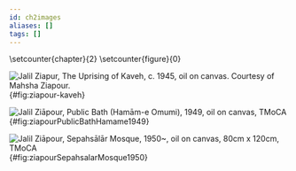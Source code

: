 ```yaml
---
id: ch2images
aliases: []
tags: []
---
```


\setcounter{chapter}{2}
\setcounter{figure}{0}

![Jalil Ziapur, The Uprising of Kaveh, c. 1945, oil on canvas. Courtesy of Mahsha Ziapour. ](ziapour-kaveh.png){#fig:ziapour-kaveh}

![Jalil Ziāpour, Public Bath (Hamām-e Omumi), 1949, oil on canvas, TMoCA](56cc3baf-8325-4894-a00b-a5a1d94e9db7.png){#fig:ziapourPublicBathHamame1949}

![Jalil Ziāpour, Sepahsālār Mosque, 1950~, oil on canvas, 80cm x 120cm, TMoCA](af4569ef-c85d-4afe-bc3a-5dc662775eb3.png){#fig:ziapourSepahsalarMosque1950}

